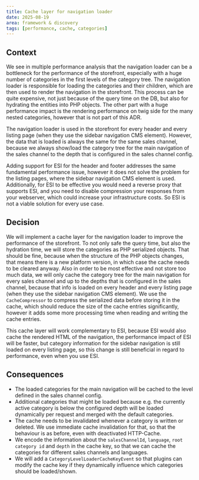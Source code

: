 ```yaml
---
title: Cache layer for navigation loader
date: 2025-08-19
area: framework & discovery
tags: [performance, cache, categories]
---
```


## Context
We see in multiple performance analysis that the navigation loader can be a bottleneck for the performance of the storefront, especially with a huge number of categories in the first levels of the category tree.
The navigation loader is responsible for loading the categories and their children, which are then used to render the navigation in the storefront. 
This process can be quite expensive, not just because of the query time on the DB, but also for hydrating the entities into PHP objects.
The other part with a huge performance impact is the rendering performance on twig side for the many nested categories, however that is not part of this ADR.

The navigation loader is used in the storefront for every header and every listing page (when they use the sidebar navigation CMS element). 
However, the data that is loaded is always the same for the same sales channel, because we always show/load the category tree for the main navigation of the sales channel to the depth that is configured in the sales channel config.

Adding support for ESI for the header and footer addresses the same fundamental performance issue, however it does not solve the problem for the listing pages, where the sidebar navigation CMS element is used.
Additionally, for ESI to be effective you would need a reverse proxy that supports ESI, and you need to disable compression your responses from your webserver, which could increase your infrastructure costs. So ESI is not a viable solution for every use case.

## Decision
We will implement a cache layer for the navigation loader to improve the performance of the storefront.
To not only safe the query time, but also the hydration time, we will store the categories as PHP serialized objects. That should be fine, because when the structure of the PHP objects changes, that means there is a new platform version, in which case the cache needs to be cleared anyway.
Also in order to be most effective and not store too much data, we will only cache the category tree for the main navigation for every sales channel and up to the depths that is configured in the sales channel, because that info is loaded on every header and every listing page (when they use the sidebar navigation CMS element).
We use the `CacheCompressor` to compress the serialized data before storing it in the cache, which should reduce the size of the cache entries significantly, however it adds some more processing time when reading and writing the cache entries.

This cache layer will work complementary to ESI, because ESI would also cache the rendered HTML of the navigation, the performance impact of ESI will be faster, but category information for the sidebar navigation is still loaded on every listing page, so this change is still beneficial in regard to performance, even when you use ESI.

## Consequences
* The loaded categories for the main navigation will be cached to the level defined in the sales channel config.
* Additional categories that might be loaded because e.g. the currently active category is below the configured depth will be loaded dynamically per request and merged with the default categories.
* The cache needs to be invalidated whenever a category is written or deleted. We use immediate cache invalidation for that, so that the behaviour is as before, even with deactivated HTTP-Cache.
* We encode the information about the `salesChannelId`, `language`, `root category id` and `depth` in the cache key, so that we can cache the categories for different sales channels and languages.
* We will add a `CategoryLevelLoaderCacheKeyEvent` so that plugins can modify the cache key if they dynamically influence which categories should be loaded/shown.
